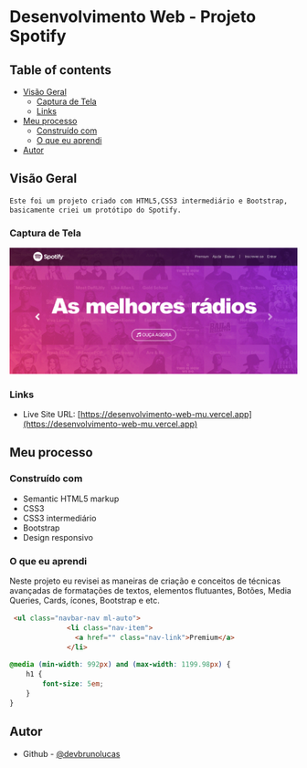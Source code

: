 # Desenvolvimento Web  - Projeto Spotify


## Table of contents

- [Visão Geral](#visão-geral)
  - [Captura de Tela](#captura-de-tela)
  - [Links](#links)
- [Meu processo](#meu-processo)
  - [Construído com](#construído-com)
  - [O que eu aprendi](#o-que-eu-aprendi)
- [Autor](#autor)



## Visão Geral
    Este foi um projeto criado com HTML5,CSS3 intermediário e Bootstrap, basicamente criei um protótipo do Spotify.

### Captura de Tela

![](/screenshot/foto.png)

### Links

- Live Site URL: [https://desenvolvimento-web-mu.vercel.app](https://desenvolvimento-web-mu.vercel.app)

## Meu processo

### Construído com

- Semantic HTML5 markup
- CSS3
- CSS3 intermediário
- Bootstrap
- Design responsivo

### O que eu aprendi

  Neste projeto eu revisei as maneiras de criação e conceitos de técnicas avançadas de formatações de textos, elementos flutuantes, Botões, Media Queries, Cards, ícones, Bootstrap e etc.

```html
 <ul class="navbar-nav ml-auto">
              <li class="nav-item">
                <a href="" class="nav-link">Premium</a>
              </li>
```
```css
@media (min-width: 992px) and (max-width: 1199.98px) {
	h1 {
		font-size: 5em;
	}
}

```  

## Autor

- Github - [@devbrunolucas](https://github.com/devbrunolucas)

